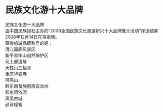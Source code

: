 # 民族文化游十大品牌  
民族文化游十大品牌  
由中国民族报社主办的“2008全国民族文化旅游新兴十大品牌推介活动”评选结果2008年12月14日在京揭晓。  
获得旅游品牌称号的是：  
清江画廊风景区  
新平哀牢山自然保护区  
元上都遗址  
天柱山三祖寺  
重庆华岩寺  
鸡鸣山  
黔东南苗族侗族自治州  
彭水阿依河  
凤凰古城  
必背瑶寨  
  
